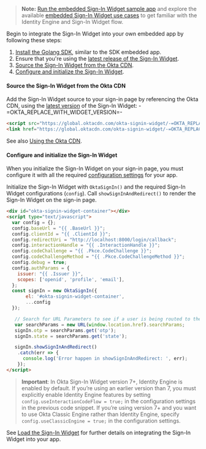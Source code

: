 > **Note:** [Run the embedded Sign-In Widget sample app](/docs/guides/oie-embedded-common-run-samples/go/main/#run-the-embedded-widget-sample-app) and explore the available [embedded Sign-In Widget use cases](/docs/guides/oie-embedded-widget-use-case-basic-sign-in/go/main/) to get familiar with the Identity Engine and Sign-In Widget flow.

Begin to integrate the Sign-In Widget into your own embedded app by following these steps:

1. [Install the Golang SDK](#_1-install-the-golang-sdk), similar to the SDK embedded app.
1. Ensure that you're using the [latest release of the Sign-In Widget](https://github.com/okta/okta-signin-widget/releases/).
1. [Source the Sign-In Widget from the Okta CDN](#source-the-sign-in-widget-from-the-okta-cdn).
1. [Configure and initialize the Sign-In Widget](#configure-and-initialize-the-sign-in-widget).

#### Source the Sign-In Widget from the Okta CDN

Add the Sign-In Widget source to your sign-in page by referencing the Okta CDN, using the [latest version](https://github.com/okta/okta-signin-widget/releases/) of the Sign-In Widget: -=OKTA_REPLACE_WITH_WIDGET_VERSION=-

```html
<script src="https://global.oktacdn.com/okta-signin-widget/-=OKTA_REPLACE_WITH_WIDGET_VERSION=-/js/okta-sign-in.min.js" type="text/javascript"></script>
<link href="https://global.oktacdn.com/okta-signin-widget/-=OKTA_REPLACE_WITH_WIDGET_VERSION=-/css/okta-sign-in.min.css" type="text/css" rel="stylesheet"/>
```

See also [Using the Okta CDN](https://github.com/okta/okta-signin-widget#using-the-okta-cdn).

#### Configure and initialize the Sign-In Widget

When you initialize the Sign-In Widget on your sign-in page, you must configure it with all the required [configuration settings](#configuration-settings) for your app.

Initialize the Sign-In Widget with `OktaSignIn()` and the required Sign-In Widget configurations (`config`). Call `showSignInAndRedirect()` to render the Sign-In Widget on the sign-in page.

```html
<div id="okta-signin-widget-container"></div>
<script type="text/javascript">
  var config = {};
  config.baseUrl = "{{ .BaseUrl }}";
  config.clientId = "{{ .ClientId }}";
  config.redirectUri = "http://localhost:8000/login/callback";
  config.interactionHandle = "{{ .InteractionHandle }}";
  config.codeChallenge = "{{ .Pkce.CodeChallenge }}";
  config.codeChallengeMethod = "{{ .Pkce.CodeChallengeMethod }}";
  config.debug = true;
  config.authParams = {
    issuer: "{{ .Issuer }}",
    scopes: ['openid', 'profile', 'email'],
  };
  const signIn = new OktaSignIn({
       el: '#okta-signin-widget-container',
       ...config
  });

   // Search for URL Parameters to see if a user is being routed to the application to recover password
   var searchParams = new URL(window.location.href).searchParams;
   signIn.otp = searchParams.get('otp');
   signIn.state = searchParams.get('state');

   signIn.showSignInAndRedirect()
    .catch(err => {
      console.log('Error happen in showSignInAndRedirect: ', err);
    });
</script>
```

> **Important**: In Okta Sign-In Widget version 7+, Identity Engine is enabled by default. If you’re using an earlier version than 7, you must explicitly enable Identity Engine features by setting `config.useInteractionCodeFlow = true;` in the configuration settings in the previous code snippet. If you’re using version 7+ and you want to use Okta Classic Engine rather than Identity Engine, specify `config.useClassicEngine = true;` in the configuration settings.

See [Load the Sign-In Widget](/docs/guides/oie-embedded-widget-use-case-load/go/main) for further details on integrating the Sign-In Widget into your app.
